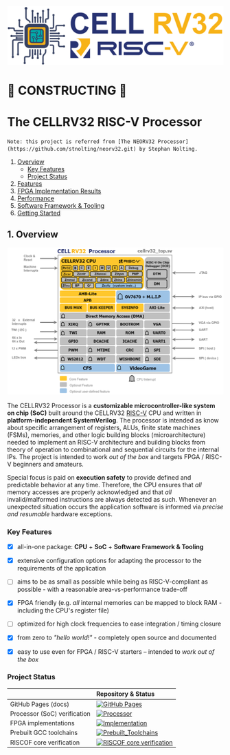 [![CELLRV32](https://github.com/DatNguyen97-VN/cellrv32/blob/main/doc/figures/cellrv32%20logo.png)](https://github.com/DatNguyen97-VN/cellrv32/tree/main)

# :construction: CONSTRUCTING :construction:
# The CELLRV32 RISC-V Processor
`Note: this project is referred from [The NEORV32 Processor](https://github.com/stnolting/neorv32.git) by Stephan Nolting.`

1. [Overview](#1-Overview)
   * [Key Features](#Key-Features)
   * [Project Status](#Project-Status)
2. [Features](#2-Features)
3. [FPGA Implementation Results](#3-FPGA-Implementation-Results)
4. [Performance](#4-Performance)
5. [Software Framework & Tooling](#5-Software-Framework-and-Tooling)
6. [Getting Started](#6-Getting-Started)

## 1. Overview
![cellrv32 overview](https://github.com/DatNguyen97-VN/cellrv32/blob/main/doc/figures/cellrv32%20top.png)


The CELLRV32 Processor is a **customizable microcontroller-like system on chip (SoC)** built around the CELLRV32
[RISC-V](https://riscv.org/) CPU and written in **platform-independent SystemVerilog**. The processor is intended as know about specific arrangement of registers, ALUs, finite state machines (FSMs), memories, and other logic building blocks (microarchitecture) needed to implement an RISC-V architecture and building blocks from theory of operation to combinational and sequential circuits for the internal IPs. The project is intended to work _out of the box_ and targets
FPGA / RISC-V beginners and amateurs.

Special focus is paid on **execution safety** to provide defined and predictable behavior at any time.
Therefore, the CPU ensures that _all_ memory accesses are properly acknowledged and that _all_ invalid/malformed
instructions are always detected as such. Whenever an unexpected situation occurs the application software is
informed via _precise and resumable_ hardware exceptions.


### Key Features

- [x] all-in-one package: **CPU** + **SoC** + **Software Framework & Tooling**
- [x] extensive configuration options for adapting the processor to the requirements of the application
- [ ] aims to be as small as possible while being as RISC-V-compliant as possible - with a reasonable area-vs-performance trade-off
- [x] FPGA friendly (e.g. _all_ internal memories can be mapped to block RAM - including the CPU's register file)
- [ ] optimized for high clock frequencies to ease integration / timing closure
- [x] from zero to _"hello world!"_ - completely open source and documented
- [x] easy to use even for FPGA / RISC-V starters – intended to _work out of the box_


### Project Status

|         | Repository & Status |
|:--------|:----------|
| GitHub Pages (docs)          | [![GitHub Pages](https://img.shields.io/badge/up-00FF00?style=plastic&logo=github&label=NEORV32.pdf)](https://github.com/DatNguyen97-VN/cellrv32/blob/main/doc/datasheet/NEORV32.pdf) |
| Processor (SoC) verification | [![Processor](https://img.shields.io/badge/Not%20Start-FF0000?style=plastic&logo=adminer&label=Processor%20Check)](https://github.com/DatNguyen97-VN/cellrv32/tree/main)|
| FPGA implementations         | [![Implementation](https://img.shields.io/badge/passing-00FF00?style=plastic&logo=amazonec2&logoColor=DC7633&label=Implementation)](https://github.com/DatNguyen97-VN/cellrv32/tree/main) |
| Prebuilt GCC toolchains      | [![Prebuilt_Toolchains](https://img.shields.io/badge/passing-00FF00?style=plastic&logo=amazondynamodb&label=Prebuilt%20GCC%20toolchains)](https://github.com/stnolting/riscv-gcc-prebuilt) |
| RISCOF core verification     | [![RISCOF core verification](https://img.shields.io/badge/failing-FF0000?style=plastic&logo=amazoncloudwatch&label=cellrv32-riscof)](https://github.com/DatNguyen97-VN/cellrv32-riscof.git)|
